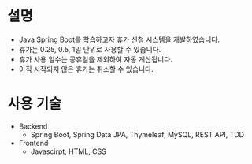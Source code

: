 # 설명
- Java Spring Boot를 학습하고자 휴가 신청 시스템을 개발하였습니다.
- 휴가는 0.25, 0.5, 1일 단위로 사용할 수 있습니다.
- 휴가 사용 일수는 공휴일을 제외하여 자동 계산됩니다.
- 아직 시작되지 않은 휴가는 취소할 수 있습니다.

# 사용 기술
- Backend 
  - Spring Boot, Spring Data JPA, Thymeleaf, MySQL, REST API, TDD
- Frontend
  - Javascirpt, HTML, CSS